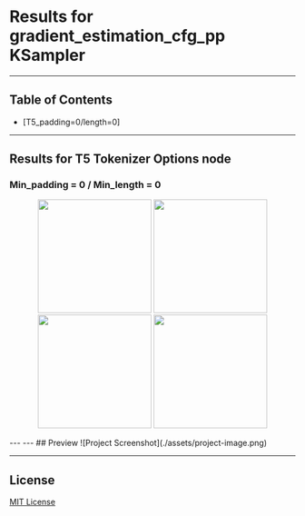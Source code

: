 <!--- use these arrows for adding comments or commenting out stuff --->
 # **Results for gradient_estimation_cfg_pp KSampler**  

<!---## Introduction --->
---

## Table of Contents
- [T5_padding=0/length=0]
---

## Results for T5 Tokenizer Options node
### Min_padding = 0 / Min_length  = 0
<p align="center">
  <img src="https://github.com/Psylenceo/Chroma-Ai-v32-XY-Plots/blob/main/gradient_estimation_cfg_pp_Results/0.0/T5_0.0__00001_.png" width="200">
  <img src="https://github.com/Psylenceo/Chroma-Ai-v32-XY-Plots/blob/main/gradient_estimation_cfg_pp_Results/0.0/T5_0.0__00002_.png" width="200">
  <img src="https://github.com/Psylenceo/Chroma-Ai-v32-XY-Plots/blob/main/gradient_estimation_cfg_pp_Results/0.0/T5_0.0__00003_.png" width="200">
  <img src="https://github.com/Psylenceo/Chroma-Ai-v32-XY-Plots/blob/main/gradient_estimation_cfg_pp_Results/0.0/T5_0.0__00004_.png" width="200">
</p>
---
<!---tokenizer_images--->
---
## Preview
![Project Screenshot](./assets/project-image.png)

---

## License
[MIT License](./LICENSE)
